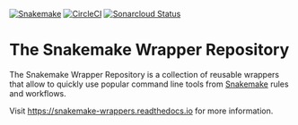 [![Snakemake](https://img.shields.io/badge/snakemake-≥3.8.0-brightgreen.svg)](https://bitbucket.org/johanneskoester/snakemake)
[![CircleCI](https://circleci.com/gh/snakemake/snakemake-wrappers/tree/master.svg?style=shield)](https://circleci.com/gh/snakemake/snakemake-wrappers/tree/master)
[![Sonarcloud Status](https://sonarcloud.io/api/project_badges/measure?project=snakemake_snakemake-wrappers&metric=alert_status)](https://sonarcloud.io/dashboard?id=snakemake_snakemake-wrappers)


# The Snakemake Wrapper Repository

The Snakemake Wrapper Repository is a collection of reusable wrappers that allow to quickly use popular command line tools
from [Snakemake](https://snakemake.readthedocs.io) rules and workflows.

Visit https://snakemake-wrappers.readthedocs.io for more information.
